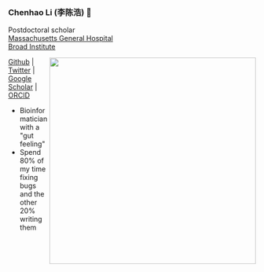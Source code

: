 ### Chenhao Li (李陈浩) 👋

Postdoctoral scholar<br/>
[Massachusetts General Hospital](https://ccib.mgh.harvard.edu/)<br/>
[Broad Institute](https://www.broadinstitute.org/)

<img src="https://github-readme-stats.vercel.app/api?username=lch14forever&show_icons=true&bg_color=fff&title_color=00557f&text_color=81736d&hide_border=true&icon_color=216e39)" align="right" width=420 />

[Github](https://github.com/lch14forerver) | [Twitter](https://twitter.com/li_chenhao) | [Google Scholar](https://https://scholar.google.com.sg/citations?user=iMwrad0AAAAJ&hl=en) | [ORCID](https://orcid.org/0000-0003-1182-6804)

 - Bioinformatician with a "gut feeling"
 - Spend 80% of my time fixing bugs and the other 20% writing them

 
